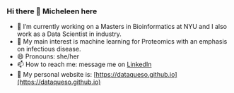 ### Hi there 👋 Micheleen here

- 💃 I’m currently working on a Masters in Bioinformatics at NYU and I also work as a Data Scientist in industry.
- 🔭 My main interest is machine learning for Proteomics with an emphasis on infectious disease.
- 😄 Pronouns: she/her
- 📫 How to reach me: message me on [LinkedIn](https://www.linkedin.com/in/micheleenharris)
- 📃 My personal website is: [https://dataqueso.github.io](https://dataqueso.github.io)

<!--
**dataqueso/dataqueso** is a ✨ _special_ ✨ repository because its `README.md` (this file) appears on your GitHub profile.

Here are some ideas to get you started:

- 🔭 I’m currently working on ...
- 🌱 I’m currently learning ...
- 👯 I’m looking to collaborate on ...
- 🤔 I’m looking for help with ...
- 💬 Ask me about ...
- 📫 How to reach me: ...
- 😄 Pronouns: ...
- ⚡ Fun fact: ...
-->
